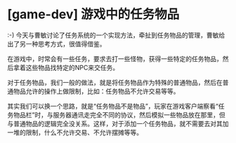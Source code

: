 # [game-dev] 游戏中的任务物品

:-) 今天与曹敏讨论了任务系统的一个实现方法，牵扯到任务物品的管理，曹敏给出了另一种思考方式，很值得借鉴。

在游戏中，时常会有一些任务，要求去打一些怪物，获得一些特定的任务物品，然后拿着这些物品找特定的NPC来交任务。

对于任务物品，我们一般的做法，就是将任务物品作为特殊的普通物品，然后在普通物品允许的操作上做限制，比如：任务物品不允许交易等等。

其实我们可以换一个思路，就是“任务物品不是物品”，玩家在游戏客户端察看“任务物品栏”时，与服务器通讯走完全不同的协议，然后模拟一些物品放在那里，但与普通物品的逻辑完全没关系。这样，对于添加一个任务物品，就不需要去对其加一堆的限制，什么不允许交易、不允许摆摊等等。